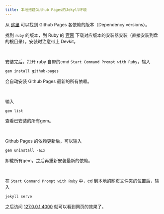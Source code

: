 ```yaml
---
title: 本地搭建Github Pages的Jekyll环境
---
```


从 [这里](https://pages.github.com/versions/) 可以找到 Github Pages 各依赖的版本（Dependency versions）。

找到 `ruby` 的版本，到 Ruby 的 [官网](https://rubyinstaller.org/) 下载对应版本的安装器安装（直接安装到盘的根目录），安装时注意带上 Devkit。

​    

安装完后，打开 ruby 自带的cmd `Start Command Prompt with Ruby`，输入

```powershell
gem install github-pages
```

会自动安装 Github Pages 最新的所有依赖。

​    

输入

```powershell
gem list
```

查看已安装的所有gem。

​    

Github Pages 的依赖更新后，可以输入

```powershell
gem uninstall -aIx
```

卸载所有gem，之后再重新安装最新的依赖。

​    

在 `Start Command Prompt with Ruby` 中，cd 到本地的网页文件夹的位置后，输入

```powershell
jekyll serve
```

之后访问 [127.0.0.1:4000](http://127.0.0.1:4000/) 就可以看到网页的效果了。

